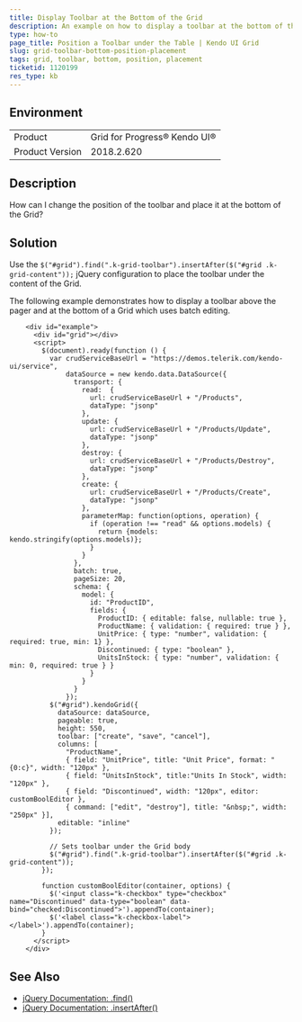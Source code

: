```yaml
---
title: Display Toolbar at the Bottom of the Grid
description: An example on how to display a toolbar at the bottom of the Kendo UI Grid.
type: how-to
page_title: Position a Toolbar under the Table | Kendo UI Grid
slug: grid-toolbar-bottom-position-placement
tags: grid, toolbar, bottom, position, placement
ticketid: 1120199
res_type: kb
---
```


## Environment

<table>
 <tr>
  <td>Product</td>
  <td>Grid for Progress® Kendo UI®</td>
 </tr>
 <tr>
  <td>Product Version</td>
  <td>2018.2.620</td>
 </tr>
</table>

## Description

How can I change the position of the toolbar and place it at the bottom of the Grid?

## Solution

Use the `$("#grid").find(".k-grid-toolbar").insertAfter($("#grid .k-grid-content"));` jQuery configuration to place the toolbar under the content of the Grid.

The following example demonstrates how to display a toolbar above the pager and at the bottom of a Grid which uses batch editing.

```dojo
    <div id="example">
      <div id="grid"></div>
      <script>
        $(document).ready(function () {
          var crudServiceBaseUrl = "https://demos.telerik.com/kendo-ui/service",
              dataSource = new kendo.data.DataSource({
                transport: {
                  read:  {
                    url: crudServiceBaseUrl + "/Products",
                    dataType: "jsonp"
                  },
                  update: {
                    url: crudServiceBaseUrl + "/Products/Update",
                    dataType: "jsonp"
                  },
                  destroy: {
                    url: crudServiceBaseUrl + "/Products/Destroy",
                    dataType: "jsonp"
                  },
                  create: {
                    url: crudServiceBaseUrl + "/Products/Create",
                    dataType: "jsonp"
                  },
                  parameterMap: function(options, operation) {
                    if (operation !== "read" && options.models) {
                      return {models: kendo.stringify(options.models)};
                    }
                  }
                },
                batch: true,
                pageSize: 20,
                schema: {
                  model: {
                    id: "ProductID",
                    fields: {
                      ProductID: { editable: false, nullable: true },
                      ProductName: { validation: { required: true } },
                      UnitPrice: { type: "number", validation: { required: true, min: 1} },
                      Discontinued: { type: "boolean" },
                      UnitsInStock: { type: "number", validation: { min: 0, required: true } }
                    }
                  }
                }
              });
          $("#grid").kendoGrid({
            dataSource: dataSource,
            pageable: true,
            height: 550,
            toolbar: ["create", "save", "cancel"],
            columns: [
              "ProductName",
              { field: "UnitPrice", title: "Unit Price", format: "{0:c}", width: "120px" },
              { field: "UnitsInStock", title:"Units In Stock", width: "120px" },
              { field: "Discontinued", width: "120px", editor: customBoolEditor },
              { command: ["edit", "destroy"], title: "&nbsp;", width: "250px" }],
            editable: "inline"
          });

          // Sets toolbar under the Grid body
          $("#grid").find(".k-grid-toolbar").insertAfter($("#grid .k-grid-content"));
        });

        function customBoolEditor(container, options) {
          $('<input class="k-checkbox" type="checkbox" name="Discontinued" data-type="boolean" data-bind="checked:Discontinued">').appendTo(container);
          $('<label class="k-checkbox-label">​</label>').appendTo(container);
        }
      </script>
    </div>
```

## See Also

* [jQuery Documentation: .find()](https://api.jquery.com/find/)
* [jQuery Documentation: .insertAfter()](http://api.jquery.com/insertafter/)
